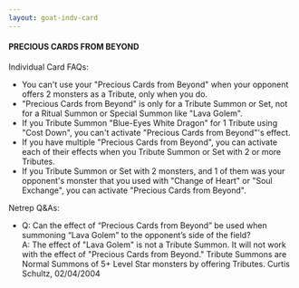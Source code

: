 ```yaml
---
layout: goat-indv-card
---
```


#### PRECIOUS CARDS FROM BEYOND

Individual Card FAQs:

*   You can't use your "Precious Cards from Beyond" when your opponent offers 2 monsters as a Tribute, only when you do.
*   "Precious Cards from Beyond" is only for a Tribute Summon or Set, not for a Ritual Summon or Special Summon like "Lava Golem".
*   If you Tribute Summon "Blue-Eyes White Dragon" for 1 Tribute using "Cost Down", you can't activate "Precious Cards from Beyond"'s effect.
*   If you have multiple "Precious Cards from Beyond", you can activate each of their effects when you Tribute Summon or Set with 2 or more Tributes.
*   If you Tribute Summon or Set with 2 monsters, and 1 of them was your opponent's monster that you used with "Change of Heart" or "Soul Exchange", you can activate "Precious Cards from Beyond".

Netrep Q&As:

*   Q: Can the effect of “Precious Cards from Beyond” be used when summoning “Lava Golem” to the opponent’s side of the field?  
    A: The effect of "Lava Golem" is not a Tribute Summon. It will not work with the effect of "Precious Cards from Beyond." Tribute Summons are Normal Summons of 5+ Level Star monsters by offering Tributes. Curtis Schultz, 02/04/2004